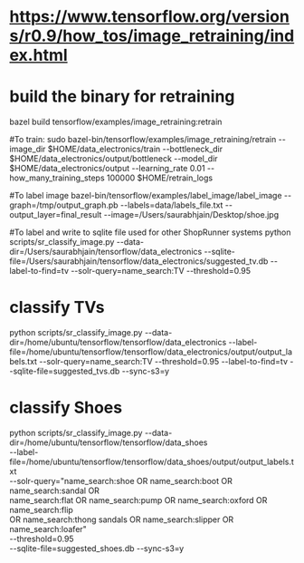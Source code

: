 # https://www.tensorflow.org/versions/r0.9/how_tos/image_retraining/index.html

# build the binary for retraining
bazel build tensorflow/examples/image_retraining:retrain


#To train:
sudo bazel-bin/tensorflow/examples/image_retraining/retrain --image_dir $HOME/data_electronics/train --bottleneck_dir $HOME/data_electronics/output/bottleneck  --model_dir $HOME/data_electronics/output  --learning_rate 0.01 --how_many_training_steps 100000 $HOME/retrain_logs

#To label image
bazel-bin/tensorflow/examples/label_image/label_image --graph=/tmp/output_graph.pb --labels=data/labels_file.txt --output_layer=final_result --image=/Users/saurabhjain/Desktop/shoe.jpg

#To label and write to sqlite file used for other ShopRunner systems
python scripts/sr_classify_image.py --data-dir=/Users/saurabhjain/tensorflow/data_electronics --sqlite-file=/Users/saurabhjain/tensorflow/data_electronics/suggested_tv.db --label-to-find=tv --solr-query=name_search:TV --threshold=0.95


# classify TVs
python scripts/sr_classify_image.py  --data-dir=/home/ubuntu/tensorflow/tensorflow/data_electronics --label-file=/home/ubuntu/tensorflow/tensorflow/data_electronics/output/output_labels.txt --solr-query=name_search:TV --threshold=0.95 --label-to-find=tv --sqlite-file=suggested_tvs.db --sync-s3=y

# classify Shoes
python scripts/sr_classify_image.py  --data-dir=/home/ubuntu/tensorflow/tensorflow/data_shoes \
--label-file=/home/ubuntu/tensorflow/tensorflow/data_shoes/output/output_labels.txt \
--solr-query="name_search:shoe OR name_search:boot OR name_search:sandal OR \
    name_search:flat OR name_search:pump OR name_search:oxford OR name_search:flip \
    OR name_search:thong sandals OR name_search:slipper OR name_search:loafer" \
--threshold=0.95 \
--sqlite-file=suggested_shoes.db --sync-s3=y